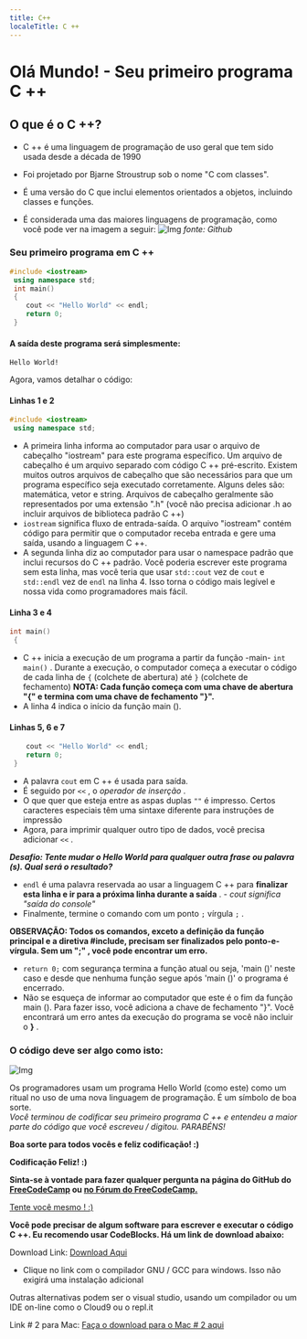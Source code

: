```yaml
---
title: C++
localeTitle: C ++
---
```

# Olá Mundo! - Seu primeiro programa C ++

## O que é o C ++?

*   C ++ é uma linguagem de programação de uso geral que tem sido usada desde a década de 1990
    
*   Foi projetado por Bjarne Stroustrup sob o nome "C com classes".
    
*   É uma versão do C que inclui elementos orientados a objetos, incluindo classes e funções.
    
*   É considerada uma das maiores linguagens de programação, como você pode ver na imagem a seguir: ![Img](http://static1.businessinsider.com/image/59deb30392406c21008b6148-1200/for-bonus-points-heres-the-chart-showing-these-languages-relative-popularity.jpg) _fonte: Github_
    

### Seu primeiro programa em C ++

```cpp
#include <iostream> 
 using namespace std; 
 int main() 
 { 
    cout << "Hello World" << endl; 
    return 0; 
 } 
```

#### A saída deste programa será simplesmente:
```
Hello World! 
```

Agora, vamos detalhar o código:

#### Linhas 1 e 2

```cpp
#include <iostream> 
 using namespace std; 
```

*   A primeira linha informa ao computador para usar o arquivo de cabeçalho "iostream" para este programa específico. Um arquivo de cabeçalho é um arquivo separado com código C ++ pré-escrito. Existem muitos outros arquivos de cabeçalho que são necessários para que um programa específico seja executado corretamente. Alguns deles são: matemática, vetor e string. Arquivos de cabeçalho geralmente são representados por uma extensão ".h" (você não precisa adicionar .h ao incluir arquivos de biblioteca padrão C ++)
*   `iostream` significa fluxo de entrada-saída. O arquivo "iostream" contém código para permitir que o computador receba entrada e gere uma saída, usando a linguagem C ++.
*   A segunda linha diz ao computador para usar o namespace padrão que inclui recursos do C ++ padrão. Você poderia escrever este programa sem esta linha, mas você teria que usar `std::cout` vez de `cout` e `std::endl` vez de `endl` na linha 4. Isso torna o código mais legível e nossa vida como programadores mais fácil.

#### Linha 3 e 4

```cpp
int main() 
 { 
```

*   C ++ inicia a execução de um programa a partir da função -main- `int main()` . Durante a execução, o computador começa a executar o código de cada linha de `{` (colchete de abertura) até `}` (colchete de fechamento) **NOTA: Cada função começa com uma chave de abertura "{" e termina com uma chave de fechamento "}".**
*   A linha 4 indica o início da função main ().

#### Linhas 5, 6 e 7

```cpp
    cout << "Hello World" << endl; 
    return 0; 
 } 
```

*   A palavra `cout` em C ++ é usada para saída.
*   É seguido por `<<` , o _operador de inserção_ .
*   O que quer que esteja entre as aspas duplas `""` é impresso. Certos caracteres especiais têm uma sintaxe diferente para instruções de impressão
*   Agora, para imprimir qualquer outro tipo de dados, você precisa adicionar `<<` .

**_Desafio: Tente mudar o Hello World para qualquer outra frase ou palavra (s). Qual será o resultado?_**

*   `endl` é uma palavra reservada ao usar a linguagem C ++ para **finalizar esta linha e ir para a próxima linha durante a saída** . - _cout significa "saída do console"_
*   Finalmente, termine o comando com um ponto `;` vírgula `;` .

**OBSERVAÇÃO: Todos os comandos, exceto a definição da função principal e a diretiva #include, precisam ser finalizados pelo ponto-e-vírgula. Sem um ";" , você pode encontrar um erro.**

*   `return 0;` com segurança termina a função atual ou seja, 'main ()' neste caso e desde que nenhuma função segue após 'main ()' o programa é encerrado.
*   Não se esqueça de informar ao computador que este é o fim da função main (). Para fazer isso, você adiciona a chave de fechamento "}". Você encontrará um erro antes da execução do programa se você não incluir o **}** .

### O código deve ser algo como isto:

![Img](https://i.imgur.com/d1liGwI.png)

Os programadores usam um programa Hello World (como este) como um ritual no uso de uma nova linguagem de programação. É um símbolo de boa sorte.  
_Você terminou de codificar seu primeiro programa C ++ e entendeu a maior parte do código que você escreveu / digitou. PARABÉNS!_

**Boa sorte para todos vocês e feliz codificação! :)**

**Codificação Feliz! :)**

**Sinta-se à vontade para fazer qualquer pergunta na página do GitHub do [FreeCodeCamp](https://forum.freecodecamp.org/) ou [no Fórum do FreeCodeCamp.](https://forum.freecodecamp.org/)**

[Tente você mesmo ! :)](https://repl.it/L4k3)

**Você pode precisar de algum software para escrever e executar o código C ++. Eu recomendo usar CodeBlocks. Há um link de download abaixo:**

Download Link: [Download Aqui](http://www.codeblocks.org/downloads/26)

*   Clique no link com o compilador GNU / GCC para windows. Isso não exigirá uma instalação adicional

Outras alternativas podem ser o visual studio, usando um compilador ou um IDE on-line como o Cloud9 ou o repl.it

Link # 2 para Mac: [Faça o download para o Mac # 2 aqui](https://developer.apple.com/xcode/)
